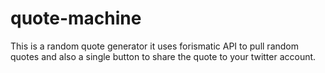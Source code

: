 # quote-machine
This is a random quote generator it uses forismatic API to pull random quotes and also a single button to share the quote to your twitter account.
